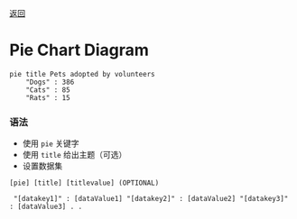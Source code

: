 [返回](../Mermaid.md)

# Pie Chart Diagram





```mermaid
pie title Pets adopted by volunteers
    "Dogs" : 386
    "Cats" : 85
    "Rats" : 15
```

### 语法

- 使用 `pie` 关键字
- 使用 `title` 给出主题（可选）
- 设置数据集

`[pie] [title] [titlevalue] (OPTIONAL)`

` "[datakey1]" : [dataValue1] "[datakey2]" : [dataValue2] "[datakey3]" : [dataValue3] . .`

